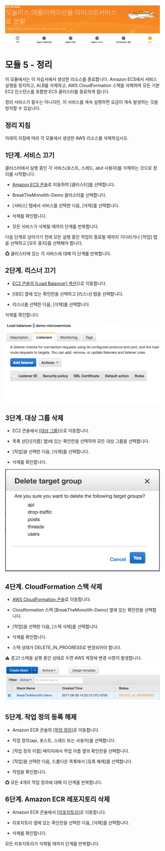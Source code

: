 ![](./images/screenshot-2022-04-24%2017.10.50.png)

# 모듈 5 - 정리
이 모듈에서는 이 자습서에서 생성한 리소스를 종료합니다. Amazon ECS에서 서비스 실행을 정지하고, ALB를 삭제하고, AWS CloudFormation 스택을 삭제하여 모든 기본 EC2 인스턴스를 포함한 ECS 클러스터를 종료하게 됩니다.

정리 서비스가 필수는 아니지만, 이 서비스를 계속 실행하면 요금이 계속 발생하는 것을 방지할 수 있습니다.

## 정리 지침
아래의 지침에 따라 각 모듈에서 생성한 AWS 리소스를 삭제하십시오.

## 1단계. 서비스 끄기

클러스터에서 실행 중인 각 서비스(포스트, 스레드, abd 사용자)를 삭제하는 것으로 정리를 시작합니다.

- [Amazon ECS 콘솔](https://console.aws.amazon.com/ecs/home?)로 이동하여 [클러스터]를 선택합니다.

- BreakTheMonolith-Demo 클러스터를 선택합니다.

- [서비스] 탭에서 서비스를 선택한 다음, [삭제]를 선택합니다.

- 삭제를 확인합니다.

- 모든 서비스가 삭제될 때까지 단계를 반복합니다.

다음 단계로 넘어가기 전에 모든 실행 중인 작업이 종료될 때까지 기다리거나 [작업] 탭을 선택하고 [모두 중지]를 선택해야 합니다.

♻ 클러스터에 있는 각 서비스에 대해 이 단계를 반복합니다.

## 2단계. 리스너 끄기

- [EC2 콘솔의 [Load Balancer] 섹션](https://console.aws.amazon.com/ec2/v2/home?#LoadBalancers:)으로 이동합니다.

- [데모] 옆에 있는 확인란을 선택하고 [리스너] 탭을 선택합니다.

- 리스너를 선택한 다음, [삭제]를 선택합니다.

삭제를 확인합니다.

![](./images/5-2-Delete-Listeners.62c05114c03193a4047d1190b96c410b06f5e49b.png)

## 3단계. 대상 그룹 삭제

- EC2 콘솔에서 [[대상 그룹]](https://console.aws.amazon.com/ec2/v2/home?#TargetGroups:)으로 이동합니다.

- 목록 상단([이름] 옆)에 있는 확인란을 선택하여 모든 대상 그룹을 선택합니다.

- [작업]을 선택한 다음, [삭제]를 선택합니다.

- 삭제를 확인합니다.

![](./images/5.3-targets.cc1de9ff2babfbecde6f15fb273949ecfc6c4cb7.png)

## 4단계. CloudFormation 스택 삭제

- [AWS CloudFormation 콘솔](https://console.aws.amazon.com/cloudformation/home?)로 이동합니다.

- Cloudformation 스택 [BreakTheMonolith-Demo] 옆에 있는 확인란을 선택합니다.

- [작업]을 선택한 다음, [스택 삭제]를 선택합니다.

- 삭제를 확인합니다.

- 스택 상태가 DELETE_IN_PROGRESS로 변경되어야 합니다.

⚠ 경고! 스택을 실행 중인 상태로 두면 AWS 계정에 변경 사항이 발생합니다.

![](./images/5.4-stacks.ef22ce8a9155389d2f2f00dd3841337c756eb50d.png)

## 5단계. 작업 정의 등록 해제

- Amazon ECR 콘솔의 [[작업 정의]](https://console.aws.amazon.com/ecs/home?#/taskDefinitions)로 이동합니다.

- 작업 정의(api, 포스트, 스레드 또는 사용자)를 선택합니다.

- [작업 정의 이름] 페이지에서 작업 이름 옆의 확인란을 선택합니다.

- [작업]을 선택한 다음, 드롭다운 목록에서 [등록 해제]를 선택합니다.

- 작업을 확인합니다.

♻ 모든 4개의 작업 정의에 대해 이 단계를 반복합니다.

## 6단계. Amazon ECR 레포지토리 삭제

- Amazon ECR 콘솔에서 [[리포지토리]](https://console.aws.amazon.com/ecs/home?#/repositories)로 이동합니다.

- 리포지토리 옆에 있는 확인란을 선택한 다음, [삭제]를 선택합니다.

- 삭제를 확인합니다.

모든 리포지토리가 삭제될 때까지 단계를 반복합니다.

<!-- [이전: 소개](./README.md)